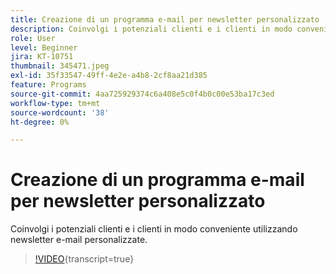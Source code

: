 ```yaml
---
title: Creazione di un programma e-mail per newsletter personalizzato
description: Coinvolgi i potenziali clienti e i clienti in modo conveniente utilizzando newsletter e-mail personalizzate.
role: User
level: Beginner
jira: KT-10751
thumbnail: 345471.jpeg
exl-id: 35f33547-49ff-4e2e-a4b8-2cf8aa21d385
feature: Programs
source-git-commit: 4aa725929374c6a408e5c0f4b0c00e53ba17c3ed
workflow-type: tm+mt
source-wordcount: '38'
ht-degree: 0%

---
```


# Creazione di un programma e-mail per newsletter personalizzato

Coinvolgi i potenziali clienti e i clienti in modo conveniente utilizzando newsletter e-mail personalizzate.

>[!VIDEO](https://video.tv.adobe.com/v/345471/?quality=12&learn=on){transcript=true}
